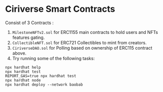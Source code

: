 # Ciriverse Smart Contracts

Consist of 3 Contracts :

1. `MilestoneNFTv2.sol` for ERC1155 main contracts to hold users and NFTs features gating.
2. `CollectibleNFT.sol` for ERC721 Collectibles to mint from creators.
3. `CiriverseDAO.sol` for Polling based on ownership of ERC115 contract above.
4. Try running some of the following tasks:

```shell
npx hardhat help
npx hardhat test
REPORT_GAS=true npx hardhat test
npx hardhat node
npx hardhat deploy --network baobab
```
